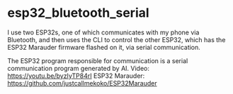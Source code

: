 # esp32_bluetooth_serial
I use two ESP32s, one of which communicates with my phone via Bluetooth, and then uses the CLI to control the other ESP32, which has the ESP32 Marauder firmware flashed on it, via serial communication.

The ESP32 program responsible for communication is a serial communication program generated by AI.
Video: https://youtu.be/byzIyTP84rI
ESP32 Marauder: https://github.com/justcallmekoko/ESP32Marauder
